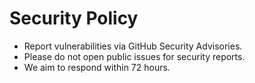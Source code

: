 # Security Policy

- Report vulnerabilities via GitHub Security Advisories.
- Please do not open public issues for security reports.
- We aim to respond within 72 hours.
